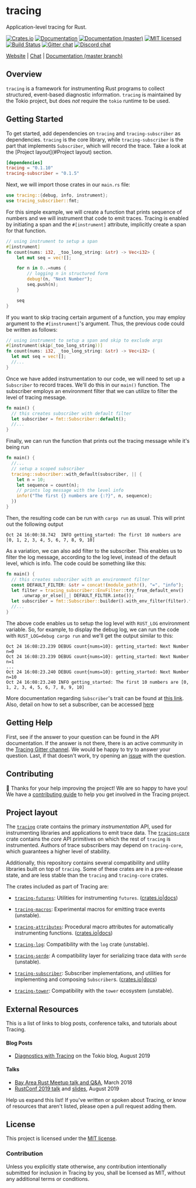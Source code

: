 # tracing

Application-level tracing for Rust.

[![Crates.io][crates-badge]][crates-url]
[![Documentation][docs-badge]][docs-url]
[![Documentation (master)][docs-master-badge]][docs-master-url]
[![MIT licensed][mit-badge]][mit-url]
[![Build Status][azure-badge]][azure-url]
[![Gitter chat][gitter-badge]][gitter-url]
[![Discord chat][discord-badge]][discord-url]

[crates-badge]: https://img.shields.io/crates/v/tracing.svg
[crates-url]: https://crates.io/crates/tracing
[docs-badge]: https://docs.rs/tracing/badge.svg
[docs-url]: https://docs.rs/tracing
[docs-master-badge]: https://img.shields.io/badge/docs-master-blue
[docs-master-url]: https://tracing-rs.netlify.com
[mit-badge]: https://img.shields.io/badge/license-MIT-blue.svg
[mit-url]: LICENSE
[azure-badge]: https://dev.azure.com/tracing/tracing/_apis/build/status/tokio-rs.tracing?branchName=master
[azure-url]: https://dev.azure.com/tracing/tracing/_build/latest?definitionId=1&branchName=master
[gitter-badge]: https://img.shields.io/gitter/room/tokio-rs/tracing.svg
[gitter-url]: https://gitter.im/tokio-rs/tracing
[discord-badge]: https://img.shields.io/discord/500028886025895936?logo=discord&label=discord&logoColor=white
[discord-url]: https://discordapp.com/invite/XdPzyTZ

[Website](https://tokio.rs) |
[Chat](https://gitter.im/tracing-rs/tracing) | [Documentation (master branch)](https://tracing-rs.netlify.com/)

## Overview

`tracing` is a framework for instrumenting Rust programs to collect
structured, event-based diagnostic information. `tracing` is maintained by the
Tokio project, but does _not_ require the `tokio` runtime to be used.

## Getting Started

To get started, add dependencies on `tracing` and `tracing-subscriber` as dependencies. `tracing` is the core library, while `tracing-subscriber` is the part that implements `Subscriber`, which will record the trace. Take a look at the [Project layout](#Project layout) section.

```toml
[dependencies]
tracing = "0.1.10"
tracing-subscriber = "0.1.5"
```

Next, we will import those crates in our `main.rs` file:

```rust
use tracing::{debug, info, instrument};
use tracing_subscriber::fmt;
```

For this simple example, we will create a function that prints sequence of numbers and we will instrument that code to emit traces. Tracing is enabled by initiating a span and the `#[instrument]` attribute, implicitly create a span for that function.

```rust
// using instrument to setup a span
#[instrument]
fn count(nums: i32, _too_long_string: &str) -> Vec<i32> {
    let mut seq = vec![];

    for n in 0..=nums {
        // logging n in structured form
        debug!(n, "Next Number");
        seq.push(n);
    }

    seq
}
```

If you want to skip tracing certain argument of a function, you may employ argument to the `#[instrument]`'s argument. Thus, the previous code could be written as follows:

```rust
// using instrument to setup a span and skip to exclude args
#[instrument(skip(_too_long_string))]
fn count(nums: i32, _too_long_string: &str) -> Vec<i32> {
  let mut seq = vec![];
  //...
}
```

Once we have added instrumentation to our code, we will need to set up a `Subscriber` to record traces. We'll do this in our `main()` function. The subscriber employs an environment filter that we can utilize to filter the level of tracing message.

```rust
fn main() {
  // this creates subscriber with default filter
  let subscriber = fmt::Subscriber::default();
  //...
}
```

Finally, we can run the function that prints out the tracing message while it's being run

```rust
fn main() {
  //...
  // setup a scoped subscriber
  tracing::subscriber::with_default(subscriber, || {
    let n = 10;
    let sequence = count(n);
    // prints log message with the level info
    info!("The first {} numbers are {:?}", n, sequence);
  })
}
```

Then, the resulting code can be run with `cargo run` as usual. This will print out the following output

```
Oct 24 16:00:38.742  INFO getting_started: The first 10 numbers are [0, 1, 2, 3, 4, 5, 6, 7, 8, 9, 10]
```

As a variation, we can also add filter to the subscriber. This enables us to filter the log message, according to the log level, instead of the default level, which is info. The code could be something like this:

```rust
fn main() {
  // this creates subscriber with an environment filter
  const DEFAULT_FILTER: &str = concat!(module_path!(), "=", "info");
  let filter = tracing_subscriber::EnvFilter::try_from_default_env()
      .unwrap_or_else(|_| DEFAULT_FILTER.into());
  let subscriber = fmt::Subscriber::builder().with_env_filter(filter).finish();
  //...
}
```

The above code enables us to setup the log level with `RUST_LOG` environment variable. So, for example, to display the debug log, we can run the code with `RUST_LOG=debug cargo run` and we'll get the output similar to this:

```
Oct 24 16:08:23.239 DEBUG count{nums=10}: getting_started: Next Number n=0
Oct 24 16:08:23.239 DEBUG count{nums=10}: getting_started: Next Number n=1
...
Oct 24 16:08:23.240 DEBUG count{nums=10}: getting_started: Next Number n=10
Oct 24 16:08:23.240 INFO getting_started: The first 10 numbers are [0, 1, 2, 3, 4, 5, 6, 7, 8, 9, 10]
```

More documentation regarding `Subscriber`'s trait can be found at [this link](https://docs.rs/tracing/0.1.10/tracing/trait.Subscriber.html). Also, detail on how to set a subscriber, can be accessed [here](https://docs.rs/tracing/0.1.10/tracing/dispatcher/index.html#using-the-trace-dispatcher)

## Getting Help

First, see if the answer to your question can be found in the API documentation.
If the answer is not there, there is an active community in
the [Tracing Gitter channel][chat]. We would be happy to try to answer your
question. Last, if that doesn't work, try opening an [issue] with the question.

[chat]: https://gitter.im/tokio-rs/tracing
[issue]: https://github.com/tokio-rs/tracing/issues/new

## Contributing

:balloon: Thanks for your help improving the project! We are so happy to have
you! We have a [contributing guide][guide] to help you get involved in the Tracing
project.

[guide]: CONTRIBUTING.md

## Project layout

The [`tracing`] crate contains the primary _instrumentation_ API, used for
instrumenting libraries and applications to emit trace data. The [`tracing-core`]
crate contains the _core_ API primitives on which the rest of `tracing` is
instrumented. Authors of trace subscribers may depend on `tracing-core`, which
guarantees a higher level of stability.

Additionally, this repository contains several compatibility and utility
libraries built on top of `tracing`. Some of these crates are in a pre-release
state, and are less stable than the `tracing` and `tracing-core` crates.

The crates included as part of Tracing are:

* [`tracing-futures`]: Utilities for instrumenting `futures`.
  ([crates.io][fut-crates]|[docs][fut-docs])

* [`tracing-macros`]: Experimental macros for emitting trace events (unstable).

* [`tracing-attributes`]: Procedural macro attributes for automatically
  instrumenting functions. ([crates.io][attr-crates]|[docs][attr-docs])

* [`tracing-log`]: Compatibility with the `log` crate (unstable).

* [`tracing-serde`]: A compatibility layer for serializing trace data with
  `serde` (unstable).

* [`tracing-subscriber`]: Subscriber implementations, and utilities for
  implementing and composing `Subscriber`s.
  ([crates.io][sub-crates]|[docs][sub-docs])

* [`tracing-tower`]: Compatibility with the `tower` ecosystem (unstable).

[`tracing`]: tracing
[`tracing-core`]: tracing
[`tracing-futures`]: tracing-futures
[`tracing-macros`]: tracing-macros
[`tracing-attributes`]: tracing-attributes
[`tracing-log`]: tracing-log
[`tracing-serde`]: tracing-serde
[`tracing-subscriber`]: tracing-subscriber
[`tracing-tower`]: tracing-tower
[fut-crates]: https://crates.io/crates/tracing-futures
[fut-docs]: https://docs.rs/tracing-futures
[attr-crates]: https://crates.io/crates/tracing-attributes
[attr-docs]: https://docs.rs/tracing-attributes
[sub-crates]: https://crates.io/crates/tracing-subscriber
[sub-docs]: https://docs.rs/tracing-subscriber

## External Resources

This is a list of links to blog posts, conference talks, and tutorials about
Tracing.

#### Blog Posts

* [Diagnostics with Tracing][tokio-blog-2019-08] on the Tokio blog, August 2019

[tokio-blog-2019-08]: https://tokio.rs/blog/2019-08-tracing/

#### Talks

* [Bay Area Rust Meetup talk and Q&A][bay-rust-2018-03], March 2018
* [RustConf 2019 talk][rust-conf-2019-08-video] and [slides][rust-conf-2019-08-slides], August 2019

[bay-rust-2018-03]: https://www.youtube.com/watch?v=j_kXRg3zlec
[rust-conf-2019-08-video]: https://www.youtube.com/watch?v=JjItsfqFIdo
[rust-conf-2019-08-slides]: https://www.elizas.website/slides/rustconf-8-2019.pdf

Help us expand this list! If you've written or spoken about Tracing, or
know of resources that aren't listed, please open a pull request adding them.

## License

This project is licensed under the [MIT license](LICENSE).

### Contribution

Unless you explicitly state otherwise, any contribution intentionally submitted
for inclusion in Tracing by you, shall be licensed as MIT, without any additional
terms or conditions.
